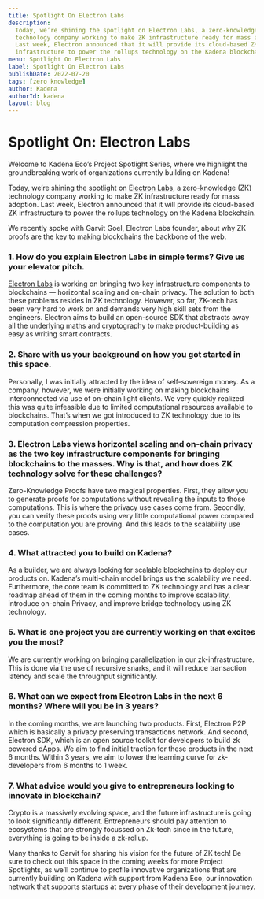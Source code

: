 ```yaml
---
title: Spotlight On Electron Labs
description:
  Today, we’re shining the spotlight on Electron Labs, a zero-knowledge (ZK)
  technology company working to make ZK infrastructure ready for mass adoption.
  Last week, Electron announced that it will provide its cloud-based ZK
  infrastructure to power the rollups technology on the Kadena blockchain.
menu: Spotlight On Electron Labs
label: Spotlight On Electron Labs
publishDate: 2022-07-20
tags: [zero knowledge]
author: Kadena
authorId: kadena
layout: blog
---
```


# Spotlight On: Electron Labs

Welcome to Kadena Eco’s Project Spotlight Series, where we highlight the
groundbreaking work of organizations currently building on Kadena!

Today, we’re shining the spotlight on
[Electron Labs](https://electronlabs.org/), a zero-knowledge (ZK) technology
company working to make ZK infrastructure ready for mass adoption. Last week,
Electron announced that it will provide its cloud-based ZK infrastructure to
power the rollups technology on the Kadena blockchain.

We recently spoke with Garvit Goel, Electron Labs founder, about why ZK proofs
are the key to making blockchains the backbone of the web.

### 1. How do you explain Electron Labs in simple terms? Give us your elevator pitch.

[Electron Labs](https://electronlabs.org/) is working on bringing two key
infrastructure components to blockchains — horizontal scaling and on-chain
privacy. The solution to both these problems resides in ZK technology. However,
so far, ZK-tech has been very hard to work on and demands very high skill sets
from the engineers. Electron aims to build an open-source SDK that abstracts
away all the underlying maths and cryptography to make product-building as easy
as writing smart contracts.

### 2. Share with us your background on how you got started in this space.

Personally, I was initially attracted by the idea of self-sovereign money. As a
company, however, we were initially working on making blockchains interconnected
via use of on-chain light clients. We very quickly realized this was quite
infeasible due to limited computational resources available to blockchains.
That’s when we got introduced to ZK technology due to its computation
compression properties.

### 3. Electron Labs views horizontal scaling and on-chain privacy as the two key infrastructure components for bringing blockchains to the masses. Why is that, and how does ZK technology solve for these challenges?

Zero-Knowledge Proofs have two magical properties. First, they allow you to
generate proofs for computations without revealing the inputs to those
computations. This is where the privacy use cases come from. Secondly, you can
verify these proofs using very little computational power compared to the
computation you are proving. And this leads to the scalability use cases.

### 4. What attracted you to build on Kadena?

As a builder, we are always looking for scalable blockchains to deploy our
products on. Kadena’s multi-chain model brings us the scalability we need.
Furthermore, the core team is committed to ZK technology and has a clear roadmap
ahead of them in the coming months to improve scalability, introduce on-chain
Privacy, and improve bridge technology using ZK technology.

### 5. What is one project you are currently working on that excites you the most?

We are currently working on bringing parallelization in our zk-infrastructure.
This is done via the use of recursive snarks, and it will reduce transaction
latency and scale the throughput significantly.

### 6. What can we expect from Electron Labs in the next 6 months? Where will you be in 3 years?

In the coming months, we are launching two products. First, Electron P2P which
is basically a privacy preserving transactions network. And second, Electron
SDK, which is an open source toolkit for developers to build zk powered dApps.
We aim to find initial traction for these products in the next 6 months. Within
3 years, we aim to lower the learning curve for zk-developers from 6 months to 1
week.

### 7. What advice would you give to entrepreneurs looking to innovate in blockchain?

Crypto is a massively evolving space, and the future infrastructure is going to
look significantly different. Entrepreneurs should pay attention to ecosystems
that are strongly focussed on Zk-tech since in the future, everything is going
to be inside a zk-rollup.

Many thanks to Garvit for sharing his vision for the future of ZK tech! Be sure
to check out this space in the coming weeks for more Project Spotlights, as
we’ll continue to profile innovative organizations that are currently building
on Kadena with support from Kadena Eco, our innovation network that supports
startups at every phase of their development journey.
